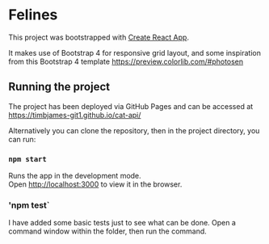 # Felines

This project was bootstrapped with [Create React App](https://github.com/facebook/create-react-app).

It makes use of Bootstrap 4 for responsive grid layout, and some inspiration from this Bootstrap 4 template https://preview.colorlib.com/#photosen

## Running the project

The project has been deployed via GitHub Pages and can be accessed at https://timbjames-git1.github.io/cat-api/

Alternatively you can clone the repository, then in the project directory, you can run:

### `npm start`

Runs the app in the development mode.\
Open [http://localhost:3000](http://localhost:3000) to view it in the browser.

### 'npm test`

I have added some basic tests just to see what can be done. Open a command window within the folder, then run the command.

